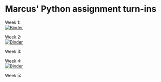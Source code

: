 # Marcus' Python assignment turn-ins
     
Week 1:  
[![Binder](https://mybinder.org/badge_logo.svg)](https://mybinder.org/v2/gh/MarcusJohnsen/Python-hand-in/master?filepath=Week1%2FWeek1-assignments.ipynb)

Week 2:   
[![Binder](https://mybinder.org/badge_logo.svg)](https://mybinder.org/v2/gh/MarcusJohnsen/Python-hand-in/master?filepath=Week2%2FWeek2-assignments.ipynb)

Week 3:


Week 4:   
[![Binder](https://mybinder.org/badge_logo.svg)](https://mybinder.org/v2/gh/MarcusJohnsen/Python-hand-in/master?filepath=Week4%2FWeek4%20-%20Numpy.ipynb)

Week 5:
